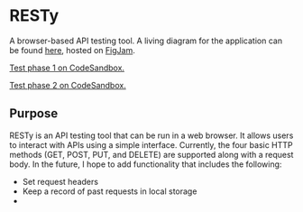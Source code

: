 # RESTy

A browser-based API testing tool. A living diagram for the application can be found [here](https://www.figma.com/file/zjEXRgVFWfxPtkjXgSXJsV/RESTy-Diagram?node-id=0%3A1), hosted on [FigJam](https://www.figma.com/figjam/). 

[Test phase 1 on CodeSandbox.](https://codesandbox.io/p/github/ShepleySound/resty/phase-1?file=%2Fsrc%2Fapp.scss&workspace=%257B%2522activeFileId%2522%253A%2522cl9nf3f3u0008lrhl6loc4874%2522%252C%2522openFiles%2522%253A%255B%2522%252Fsrc%252Fapp.scss%2522%252C%2522%252Fsrc%252Fcomponents%252Ffooter%252Ffooter.scss%2522%252C%2522%252Fsrc%252Fcomponents%252Fheader%252Fheader.scss%2522%252C%2522%252Fsrc%252Fcomponents%252Fresults%252Fresults.scss%2522%252C%2522%252Fsrc%252Fcomponents%252Fform%252Fform.scss%2522%252C%2522%252Fsrc%252Fcomponents%252Fresults%252Findex.js%2522%252C%2522%252Fsrc%252Fcomponents%252Ffooter%252Findex.js%2522%252C%2522%252Fsrc%252Fcomponents%252Fheader%252Findex.js%2522%252C%2522%252Fsrc%252Fcomponents%252Fform%252Findex.js%2522%252C%2522%252Fsrc%252Fapp.test.js%2522%252C%2522%252Fsrc%252Fapp.js%2522%252C%2522%252Fsrc%252Findex.js%2522%255D%252C%2522sidebarPanel%2522%253A%2522GIT%2522%252C%2522gitSidebarPanel%2522%253A%2522PR%2522%252C%2522sidekickItems%2522%253A%255B%257B%2522type%2522%253A%2522TASK_LOG%2522%252C%2522taskId%2522%253A%2522test%2522%252C%2522key%2522%253A%2522cl9nj1l5w02k9356i30ab89kp%2522%252C%2522isMinimized%2522%253Afalse%257D%252C%257B%2522type%2522%253A%2522PREVIEW%2522%252C%2522taskId%2522%253A%2522start%2522%252C%2522port%2522%253A3000%252C%2522key%2522%253A%2522cl9nfcdzj01hn356i8k5whynx%2522%252C%2522isMinimized%2522%253Afalse%257D%255D%257D)

[Test phase 2 on CodeSandbox.](https://codesandbox.io/p/github/ShepleySound/resty/phase-2?file=%2FREADME.md&workspace=%257B%2522activeFileId%2522%253A%2522cl9nf3f3s0003lrhlf2bb3mfx%2522%252C%2522openFiles%2522%253A%255B%255D%252C%2522sidebarPanel%2522%253A%2522EXPLORER%2522%252C%2522gitSidebarPanel%2522%253A%2522COMMIT%2522%252C%2522sidekickItems%2522%253A%255B%257B%2522type%2522%253A%2522PREVIEW%2522%252C%2522taskId%2522%253A%2522start%2522%252C%2522port%2522%253A3000%252C%2522key%2522%253A%2522cl9p8ydgd008x356hfkg5i5d5%2522%252C%2522isMinimized%2522%253Afalse%257D%255D%257D)

## Purpose

RESTy is an API testing tool that can be run in a web browser. It allows users to interact with APIs using a simple interface. Currently, the four basic HTTP methods (GET, POST, PUT, and DELETE) are supported along with a request body. In the future, I hope to add functionality that includes the following:

- Set request headers
- Keep a record of past requests in local storage
- 
